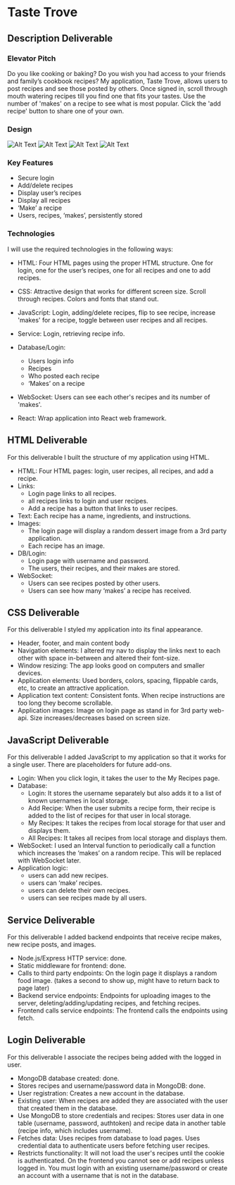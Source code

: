 # Taste Trove #
## Description Deliverable ##

### Elevator Pitch ###

Do you like cooking or baking? Do you wish you had access to your friends and family’s cookbook recipes? My application, Taste Trove, allows users to post recipes and see those posted by others. Once signed in, scroll through mouth watering recipes till you find one that fits your tastes. Use the number of 'makes' on a recipe to see what is most popular. Click the 'add recipe' button to share one of your own.

### Design ###
![Alt Text](bp/login.png)
![Alt Text](bp/add_recipe.png)
![Alt Text](bp/all_recipes.png)
![Alt Text](bp/flip.png)

### Key Features ###
- Secure login
- Add/delete recipes
- Display user’s recipes
- Display all recipes
- ‘Make’ a recipe
- Users, recipes, ‘makes’, persistently stored

### Technologies ###
I will use the required technologies in the following ways:

- HTML: Four HTML pages using the proper HTML structure. One for login, one for the user’s recipes, one for all recipes and one to add recipes.

- CSS: Attractive design that works for different screen size. Scroll through recipes. Colors and fonts that stand out.

- JavaScript: Login, adding/delete recipes, flip to see recipe, increase 'makes' for a recipe, toggle between user recipes and all recipes.

- Service: Login, retrieving recipe info.
  
- Database/Login:
  - Users login info
  - Recipes
  - Who posted each recipe
  - ‘Makes’ on a recipe

- WebSocket: Users can see each other's recipes and its number of 'makes'.

- React: Wrap application into React web framework.

## HTML Deliverable ##
For this deliverable I built the structure of my application using HTML.

- HTML: Four HTML pages: login, user recipes, all recipes, and add a recipe.
- Links: 
  - Login page links to all recipes.
  - all recipes links to login and user recipes.
  - Add a recipe has a button that links to user recipes.
- Text: Each recipe has a name, ingredients, and instructions.
- Images:
  - The login page will display a random dessert image from a 3rd party application.
  - Each recipe has an image.
- DB/Login:
  - Login page with username and password.
  - The users, their recipes, and their makes are stored.
- WebSocket:
  - Users can see recipes posted by other users.
  - Users can see how many ‘makes’ a recipe has received.

## CSS Deliverable ##
For this deliverable I styled my application into its final appearance.

- Header, footer, and main content body
- Navigation elements: I altered my nav to display the links next to each other with space in-between and altered their font-size.
- Window resizing: The app looks good on computers and smaller devices.
- Application elements: Used borders, colors, spacing, flippable cards, etc, to create an attractive application.
- Application text content: Consistent fonts. When recipe instructions are too long they become scrollable.
- Application images: Image on login page as stand in for 3rd party web-api. Size increases/decreases based on screen size.

## JavaScript Deliverable ##
For this deliverable I added JavaScript to my application so that it works for a single user. There are placeholders for future add-ons.

- Login: When you click login, it takes the user to the My Recipes page.
- Database:
  - Login: It stores the username separately but also adds it to a list of known usernames in local storage.
  - Add Recipe: When the user submits a recipe form, their recipe is added to the list of recipes for that user in local storage.
  - My Recipes: It takes the recipes from local storage for that user and displays them.
  - All Recipes: It takes all recipes from local storage and displays them.
- WebSocket: I used an Interval function to periodically call a function which increases the ‘makes’ on a random recipe. This will be replaced with WebSocket later.
- Application logic:
  - users can add new recipes.
  - users can ‘make’ recipes.
  - users can delete their own recipes.
  - users can see recipes made by all users.
 
## Service Deliverable ##
For this deliverable I added backend endpoints that receive recipe makes, new recipe posts, and images.

- Node.js/Express HTTP service: done.
- Static middleware for frontend: done.
- Calls to third party endpoints: On the login page it displays a random food image. (takes a second to show up, might have to return back to page later)
- Backend service endpoints: Endpoints for uploading images to the server, deleting/adding/updating recipes, and fetching recipes.
- Frontend calls service endpoints: The frontend calls the endpoints using fetch.

## Login Deliverable ##
For this deliverable I associate the recipes being added with the logged in user.

- MongoDB database created: done.
- Stores recipes and username/password data in MongoDB: done.
- User registration: Creates a new account in the database.
- Existing user: When recipes are added they are associated with the user that created them in the database.
- Use MongoDB to store credentials and recipes: Stores user data in one table (username, password, authtoken) and recipe data in another table (recipe info, which includes username).
- Fetches data: Uses recipes from database to load pages. Uses credential data to authenticate users before fetching user recipes.
- Restricts functionality: It will not load the user's recipes until the cookie is authenticated. On the frontend you cannot see or add recipes unless logged in. You must login with an existing username/password or create an account with a username that is not in the database.


